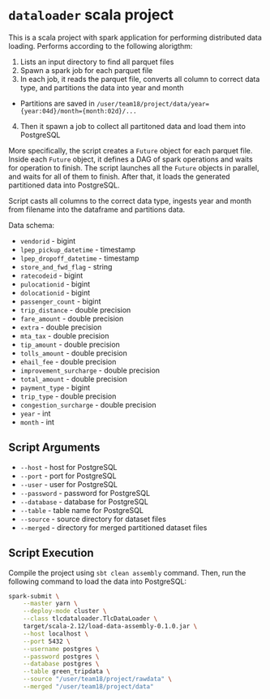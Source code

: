 # `dataloader` scala project

This is a scala project with spark application for performing distributed data loading. Performs according to the following alorigthm:
1. Lists an input directory to find all parquet files
2. Spawn a spark job for each parquet file
3. In each job, it reads the parquet file, converts all column to correct data type, and partitions the data into year and month
  - Partitions are saved in `/user/team18/project/data/year={year:04d}/month={month:02d}/...`
4. Then it spawn a job to collect all partitoned data and load them into PostgreSQL

More specifically, the script creates a `Future` object for each parquet file. Inside each `Future` object, it defines a DAG of spark operations and waits for operation to finish. The script launches all the `Future` objects in parallel, and waits for all of them to finish. After that, it loads the generated partitioned data into PostgreSQL.

Script casts all columns to the correct data type, ingests year and month from filename into the dataframe and partitions data.

Data schema:
- `vendorid` - bigint
- `lpep_pickup_datetime` - timestamp
- `lpep_dropoff_datetime` - timestamp
- `store_and_fwd_flag` - string
- `ratecodeid` - bigint
- `pulocationid` - bigint
- `dolocationid` - bigint
- `passenger_count` - bigint
- `trip_distance` - double precision
- `fare_amount` - double precision
- `extra` - double precision
- `mta_tax` - double precision
- `tip_amount` - double precision
- `tolls_amount` - double precision
- `ehail_fee` - double precision
- `improvement_surcharge` - double precision
- `total_amount` - double precision
- `payment_type` - bigint
- `trip_type` - double precision
- `congestion_surcharge` - double precision
- `year` - int
- `month` - int

## Script Arguments

- `--host` - host for PostgreSQL
- `--port` - port for PostgreSQL
- `--user` - user for PostgreSQL
- `--password` - password for PostgreSQL
- `--database` - database for PostgreSQL
- `--table` - table name for PostgreSQL
- `--source` - source directory for dataset files
- `--merged` - directory for merged partitioned dataset files


## Script Execution

Compile the project using `sbt clean assembly` command. Then, run the following command to load the data into PostgreSQL:
```bash
spark-submit \
    --master yarn \
    --deploy-mode cluster \
    --class tlcdataloader.TlcDataLoader \
    target/scala-2.12/load-data-assembly-0.1.0.jar \
    --host localhost \
    --port 5432 \
    --username postgres \
    --password postgres \
    --database postgres \
    --table green_tripdata \
    --source "/user/team18/project/rawdata" \
    --merged "/user/team18/project/data"
```

